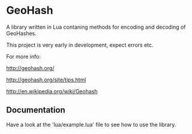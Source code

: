 # GeoHash #

A library written in Lua contaning methods for encoding and decoding of GeoHashes.

This project is very early in development, expect errors etc.

For more info:

http://geohash.org/

http://geohash.org/site/tips.html

http://en.wikipedia.org/wiki/Geohash

## Documentation ##

Have a look at the 'lua/example.lua' file to see how to use the library.
